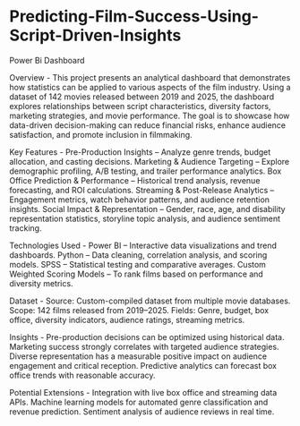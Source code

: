 # Predicting-Film-Success-Using-Script-Driven-Insights
Power Bi Dashboard

Overview - 
This project presents an analytical dashboard that demonstrates how statistics can be applied to various aspects of the film industry. Using a dataset of 142 movies released between 2019 and 2025, the dashboard explores relationships between script characteristics, diversity factors, marketing strategies, and movie performance.
The goal is to showcase how data-driven decision-making can reduce financial risks, enhance audience satisfaction, and promote inclusion in filmmaking.

Key Features - 
Pre-Production Insights – Analyze genre trends, budget allocation, and casting decisions.
Marketing & Audience Targeting – Explore demographic profiling, A/B testing, and trailer performance analytics.
Box Office Prediction & Performance – Historical trend analysis, revenue forecasting, and ROI calculations.
Streaming & Post-Release Analytics – Engagement metrics, watch behavior patterns, and audience retention insights.
Social Impact & Representation – Gender, race, age, and disability representation statistics, storyline topic analysis, and audience sentiment tracking.

Technologies Used - 
Power BI – Interactive data visualizations and trend dashboards.
Python – Data cleaning, correlation analysis, and scoring models.
SPSS – Statistical testing and comparative averages.
Custom Weighted Scoring Models – To rank films based on performance and diversity metrics.

Dataset - 
Source: Custom-compiled dataset from multiple movie databases.
Scope: 142 films released from 2019–2025.
Fields: Genre, budget, box office, diversity indicators, audience ratings, streaming metrics.

Insights - 
Pre-production decisions can be optimized using historical data.
Marketing success strongly correlates with targeted audience strategies.
Diverse representation has a measurable positive impact on audience engagement and critical reception.
Predictive analytics can forecast box office trends with reasonable accuracy.

Potential Extensions - 
Integration with live box office and streaming data APIs.
Machine learning models for automated genre classification and revenue prediction.
Sentiment analysis of audience reviews in real time.

